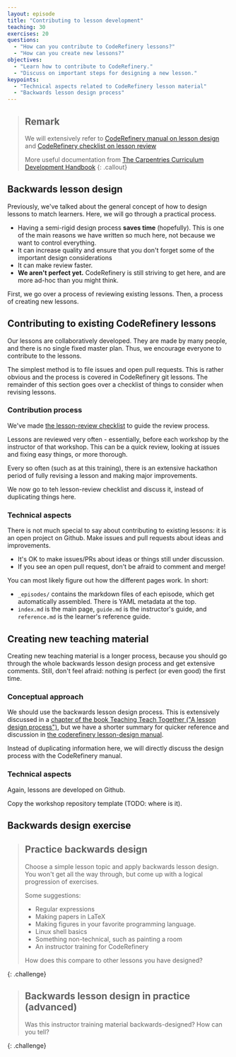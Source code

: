 ```yaml
---
layout: episode
title: "Contributing to lesson development"
teaching: 30
exercises: 20
questions:
  - "How can you contribute to CodeRefinery lessons?"
  - "How can you create new lessons?"
objectives:
  - "Learn how to contribute to CodeRefinery."
  - "Discuss on important steps for designing a new lesson."
keypoints:
  - "Technical aspects related to CodeRefinery lesson material"
  - "Backwards lesson design process"
---
```


> ## Remark
> We will extensively refer to [CodeRefinery manual on lesson
> design](https://github.com/coderefinery/manuals/blob/master/lesson-design.md)
> and [CodeRefinery checklist on lesson
> review](https://github.com/coderefinery/manuals/blob/master/lesson-review.md)
>
> More useful documentation from [The Carpentries Curriculum Development Handbook](https://cdh.carpentries.org/)
{: .callout}


## Backwards lesson design

Previously, we've talked about the general concept of how to design
lessons to match learners.  Here, we will go through a practical
process.

* Having a semi-rigid design process **saves time** (hopefully).  This
  is one of the main reasons we have written so much here, not because
  we want to control everything.
* It can increase quality and ensure that you don't forget some of the
  important design considerations
* It can make review faster.
* **We aren't perfect yet.**  CodeRefinery is still striving to get
  here, and are more ad-hoc than you might think.

First, we go over a process of reviewing existing lessons.  Then, a
process of creating new lessons.


## Contributing to existing CodeRefinery lessons

Our lessons are collaboratively developed.  They are made by many
people, and there is no single fixed master plan.  Thus, we encourage
everyone to contribute to the lessons.

The simplest method is to file issues and open pull requests.  This is
rather obvious and the process is covered in CodeRefinery git
lessons.  The remainder of this section goes over a checklist of
things to consider when revising lessons.


### Contribution process

We've made [the
lesson-review checklist](https://github.com/coderefinery/manuals/blob/master/lesson-review.md)
to guide the review process.

Lessons are reviewed very often - essentially, before each workshop by
the instructor of that workshop.  This can be a quick review, looking
at issues and fixing easy things, or more thorough.

Every so often (such as at this training), there is an extensive
hackathon period of fully revising a lesson and making major improvements.

We now go to teh lesson-review checklist and discuss it, instead of
duplicating things here.


### Technical aspects

There is not much special to say about contributing to existing
lessons: it is an open project on Github.  Make issues and pull
requests about ideas and improvements.

* It's OK to make issues/PRs about ideas or things still under
  discussion.
* If you see an open pull request, don't be afraid to comment and
  merge!

You can most likely figure out how the different pages work.  In
short:
* `_episodes/` contains the markdown files of each episode, which get
  automatically assembled.  There is YAML metadata at the top.
* `index.md` is the main page, `guide.md` is the instructor's guide,
  and `reference.md` is the learner's reference guide.


## Creating new teaching material

Creating new teaching material is a longer process, because you should
go through the whole backwards lesson design process and get extensive
comments.  Still, don't feel afraid: nothing is perfect (or even good)
the first time.


### Conceptual approach

We should use the backwards lesson design process.  This is
extensively discussed in a [chapter of the book Teaching Teach
Together ("A lesson design
process")](https://teachtogether.tech/#s:process), but we have a
shorter summary for quicker reference and discussion in [the
coderefinery lesson-design
manual](https://github.com/coderefinery/manuals/blob/master/lesson-design.md).

Instead of duplicating information here, we will directly discuss the
design process with the CodeRefinery manual.


### Technical aspects

Again, lessons are developed on Github.

Copy the workshop repository template (TODO: where is it).

## Backwards design exercise

> ## Practice backwards design
>
> Choose a simple lesson topic and apply backwards lesson design.  You
> won't get all the way through, but come up with a logical
> progression of exercises.
>
> Some suggestions:
> - Regular expressions
> - Making papers in LaTeX
> - Making figures in your favorite programming language.
> - Linux shell basics
> - Something non-technical, such as painting a room
> - An instructor training for CodeRefinery
>
> How does this compare to other lessons you have designed?
>
{: .challenge}

> ## Backwards lesson design in practice (advanced)
>
> Was this instructor training material backwards-designed?  How can
> you tell?
>
{: .challenge}
